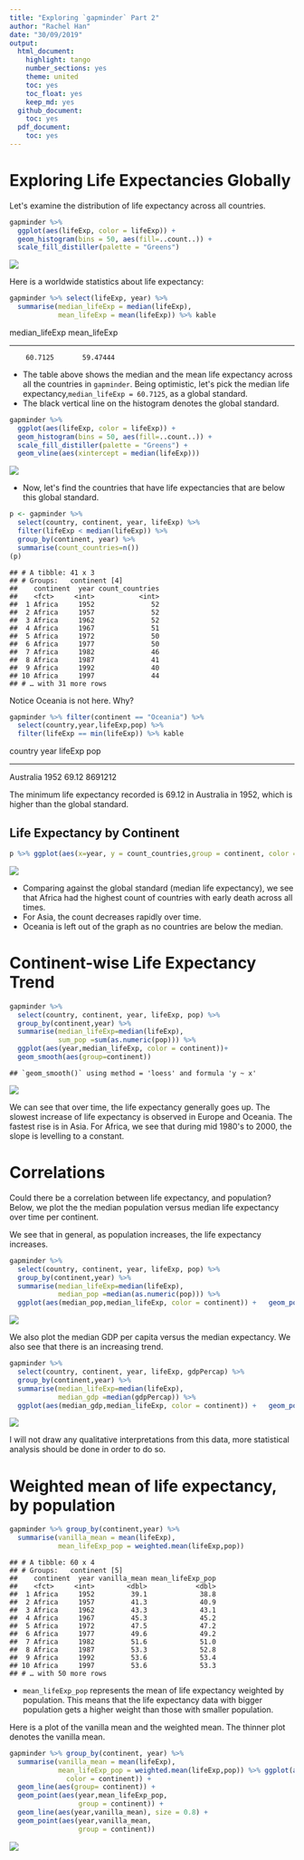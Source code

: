```yaml
---
title: "Exploring `gapminder` Part 2"
author: "Rachel Han"
date: "30/09/2019"
output:
  html_document:
    highlight: tango
    number_sections: yes
    theme: united
    toc: yes
    toc_float: yes
    keep_md: yes
  github_document:
    toc: yes
  pdf_document:
    toc: yes
---
```



# Exploring Life Expectancies Globally

Let's examine the distribution of life expectancy across all countries.

```r
gapminder %>%
  ggplot(aes(lifeExp, color = lifeExp)) +
  geom_histogram(bins = 50, aes(fill=..count..)) +
  scale_fill_distiller(palette = "Greens")
```

![](homework3_files/figure-html/unnamed-chunk-2-1.png)<!-- -->

Here is a worldwide statistics about life expectancy:



```r
gapminder %>% select(lifeExp, year) %>%
  summarise(median_lifeExp = median(lifeExp),
            mean_lifeExp = mean(lifeExp)) %>% kable
```



 median_lifeExp   mean_lifeExp
---------------  -------------
        60.7125       59.47444

- The table above shows the median and the mean life expectancy across all the countries in `gapminder`. Being optimistic, let's pick the median life expectancy,`median_lifeExp = 60.7125`, as a global standard. 
- The black vertical line on the histogram denotes the global standard.

```r
gapminder %>%
  ggplot(aes(lifeExp, color = lifeExp)) +
  geom_histogram(bins = 50, aes(fill=..count..)) +
  scale_fill_distiller(palette = "Greens") +
  geom_vline(aes(xintercept = median(lifeExp)))
```

![](homework3_files/figure-html/unnamed-chunk-4-1.png)<!-- -->

- Now, let's find the countries that have life expectancies that are below this global standard.

```r
p <- gapminder %>%
  select(country, continent, year, lifeExp) %>%
  filter(lifeExp < median(lifeExp)) %>% 
  group_by(continent, year) %>% 
  summarise(count_countries=n())
(p)
```

```
## # A tibble: 41 x 3
## # Groups:   continent [4]
##    continent  year count_countries
##    <fct>     <int>           <int>
##  1 Africa     1952              52
##  2 Africa     1957              52
##  3 Africa     1962              52
##  4 Africa     1967              51
##  5 Africa     1972              50
##  6 Africa     1977              50
##  7 Africa     1982              46
##  8 Africa     1987              41
##  9 Africa     1992              40
## 10 Africa     1997              44
## # … with 31 more rows
```

Notice Oceania is not here. Why?


```r
gapminder %>% filter(continent == "Oceania") %>%
  select(country,year,lifeExp,pop) %>% 
  filter(lifeExp == min(lifeExp)) %>% kable
```



country      year   lifeExp       pop
----------  -----  --------  --------
Australia    1952     69.12   8691212


The minimum life expectancy recorded is 69.12 in Australia in 1952, which is higher than the global standard.

## Life Expectancy by Continent


```r
p %>% ggplot(aes(x=year, y = count_countries,group = continent, color = continent)) + geom_line() + geom_point() + ylab("Number of countries") + xlab("Year") + ggtitle("Country count per continent with low life expectancy")
```

![](homework3_files/figure-html/unnamed-chunk-7-1.png)<!-- -->

- Comparing against the global standard (median life expectancy), we see that Africa had the highest count of countries with early death across all times. 
- For Asia, the count decreases rapidly over time.
- Oceania is left out of the graph as no countries are below the median.

# Continent-wise Life Expectancy Trend


```r
gapminder %>%
  select(country, continent, year, lifeExp, pop) %>%
  group_by(continent,year) %>%
  summarise(median_lifeExp=median(lifeExp),
            sum_pop =sum(as.numeric(pop))) %>% 
  ggplot(aes(year,median_lifeExp, color = continent))+
  geom_smooth(aes(group=continent)) 
```

```
## `geom_smooth()` using method = 'loess' and formula 'y ~ x'
```

![](homework3_files/figure-html/unnamed-chunk-8-1.png)<!-- -->

We can see that over time, the life expectancy generally goes up. The slowest increase of life expectancy is observed in Europe and Oceania. The fastest rise is in Asia. For Africa, we see that during mid 1980's to 2000, the slope is levelling to a constant.

# Correlations

Could there be a correlation between life expectancy, and population? Below, we plot the the median population versus median life expectancy over time per continent.

We see that in general, as population increases, the life expectancy increases.


```r
gapminder %>%
  select(country, continent, year, lifeExp, pop) %>%
  group_by(continent,year) %>%
  summarise(median_lifeExp=median(lifeExp),
            median_pop =median(as.numeric(pop))) %>% 
  ggplot(aes(median_pop,median_lifeExp, color = continent)) +   geom_point(aes(group=continent)) + scale_x_log10(labels = comma_format()) + ggtitle("Median pop vs. Median lifeExp") 
```

![](homework3_files/figure-html/unnamed-chunk-9-1.png)<!-- -->

We also plot the median GDP per capita versus the median expectancy. We also see that there is an increasing trend.


```r
gapminder %>%
  select(country, continent, year, lifeExp, gdpPercap) %>%
  group_by(continent,year) %>%
  summarise(median_lifeExp=median(lifeExp),
            median_gdp =median(gdpPercap)) %>% 
  ggplot(aes(median_gdp,median_lifeExp, color = continent)) +   geom_point(aes(group=continent)) + scale_x_log10(labels = comma_format()) + ggtitle("Median lifeExp vs. Median population") 
```

![](homework3_files/figure-html/unnamed-chunk-10-1.png)<!-- -->

I will not draw any qualitative interpretations from this data, more statistical analysis should be done in order to do so.


# Weighted mean of life expectancy, by population

```r
gapminder %>% group_by(continent,year) %>%
  summarise(vanilla_mean = mean(lifeExp),
            mean_lifeExp_pop = weighted.mean(lifeExp,pop))
```

```
## # A tibble: 60 x 4
## # Groups:   continent [5]
##    continent  year vanilla_mean mean_lifeExp_pop
##    <fct>     <int>        <dbl>            <dbl>
##  1 Africa     1952         39.1             38.8
##  2 Africa     1957         41.3             40.9
##  3 Africa     1962         43.3             43.1
##  4 Africa     1967         45.3             45.2
##  5 Africa     1972         47.5             47.2
##  6 Africa     1977         49.6             49.2
##  7 Africa     1982         51.6             51.0
##  8 Africa     1987         53.3             52.8
##  9 Africa     1992         53.6             53.4
## 10 Africa     1997         53.6             53.3
## # … with 50 more rows
```

- `mean_lifeExp_pop` represents the mean of life expectancy weighted by population. This means that the life expectancy data with bigger population gets a higher weight than those with smaller population. 

Here is a plot of the vanilla mean and the weighted mean. The thinner plot denotes the vanilla mean.


```r
gapminder %>% group_by(continent, year) %>%
  summarise(vanilla_mean = mean(lifeExp),
            mean_lifeExp_pop = weighted.mean(lifeExp,pop)) %>% ggplot(aes(year,mean_lifeExp_pop,
              color = continent)) +
  geom_line(aes(group= continent)) +
  geom_point(aes(year,mean_lifeExp_pop,
                 group = continent)) +
  geom_line(aes(year,vanilla_mean), size = 0.8) +
  geom_point(aes(year,vanilla_mean,
                 group = continent))
```

![](homework3_files/figure-html/unnamed-chunk-12-1.png)<!-- -->



